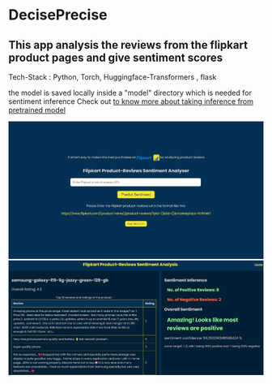 # DecisePrecise

## This app analysis the reviews from the flipkart product pages and give sentiment scores

Tech-Stack : Python, Torch, Huggingface-Transformers , flask

the model is saved locally inside a "model" directory which is needed for sentiment inference Check out <a value="Here" href="https://huggingface.co/cardiffnlp/twitter-roberta-base-sentiment-latest"> to know more about taking inference from pretrained model

<img src="static/demo1.jpeg" alt="Home Page">

<img src="static/demo2.jpeg" alt="Output Page">
